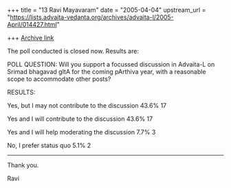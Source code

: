 +++
title = "13 Ravi Mayavaram"
date = "2005-04-04"
upstream_url = "https://lists.advaita-vedanta.org/archives/advaita-l/2005-April/014427.html"

+++
[Archive link](https://lists.advaita-vedanta.org/archives/advaita-l/2005-April/014427.html)

The poll conducted is closed now. Results are:

POLL QUESTION: Will you support a focussed discussion in Advaita-L on 
Srimad bhagavad gItA for the coming pArthiva year, with a reasonable 
scope to accommodate other posts?

RESULTS:

Yes, but I may not contribute to the discussion	43.6%	17	

Yes and I will contribute to the discussion	43.6%	17	

Yes and I will help moderating the discussion	7.7%	3	

No, I prefer status quo	5.1%	2	

----------------
Thank you.

Ravi





